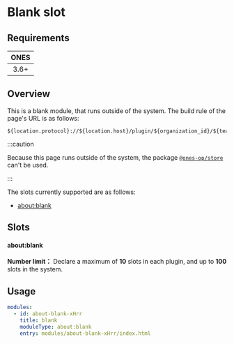 # Blank slot

## Requirements

| **ONES** |
| :------: |
|   3.6+   |

## Overview

This is a blank module, that runs outside of the system. The build rule of the page's URL is as follows:

```
${location.protocol}://${location.host}/plugin/${organization_id}/${team_id}/${service.app_id}/${service.version}/modules/${module_id}/index.html
```

:::caution

Because this page runs outside of the system, the package [`@ones-op/store`](../../../reference/packages/store/store.md) can't be used.

:::

The slots currently supported are as follows:

- [about:blank](#aboutblank)

## Slots

#### about:blank

**Number limit：** Declare a maximum of **10** slots in each plugin, and up to **100** slots in the system.

## Usage

```yaml
modules:
  - id: about-blank-xHrr
    title: blank
    moduleType: about:blank
    entry: modules/about-blank-xHrr/index.html
```
